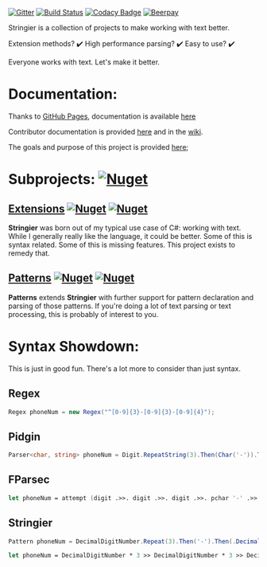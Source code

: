 ﻿[![Gitter](https://badges.gitter.im/Stringier/community.svg)](https://gitter.im/Stringier/community?utm_source=badge&utm_medium=badge&utm_campaign=pr-badge)
[![Build Status](https://dev.azure.com/p-kell/Stringier/_apis/build/status/Entomy.Stringier?branchName=master)](https://dev.azure.com/p-kell/Stringier/_build/latest?definitionId=2&branchName=master)
[![Codacy Badge](https://api.codacy.com/project/badge/Grade/02ab838da67f4c929ef985b3f7d8a732)](https://www.codacy.com/app/Entomy/Stringier?utm_source=github.com&amp;utm_medium=referral&amp;utm_content=Entomy/Stringier&amp;utm_campaign=Badge_Grade)
[![Beerpay](https://img.shields.io/beerpay/Entomy/Stringier.svg)](https://beerpay.io/Entomy/Stringier)

Stringier is a collection of projects to make working with text better.

Extension methods? ✔️ High performance parsing? ✔️ Easy to use? ✔️

Everyone works with text. Let's make it better.

# Documentation:

Thanks to [GitHub Pages](https://pages.github.com/), documentation is available [here](https://entomy.github.io/Stringier/)

Contributor documentation is provided [here](https://github.com/Entomy/Stringier/blob/master/CONTRIBUTING.md) and in the [wiki](https://github.com/Entomy/Stringier/wiki).

The goals and purpose of this project is provided [here](https://github.com/Entomy/Stringier/blob/master/GOALS_AND_PURPOSE.md);

# Subprojects: [![Nuget](https://img.shields.io/nuget/dt/Stringier?label=Meta%20Package&logo=nuget)](https://www.nuget.org/packages/Stringier/)

## [Extensions](https://github.com/Entomy/Stringier/tree/master/Extensions) [![Nuget](https://img.shields.io/nuget/dt/Stringier.Extensions.svg?label=Extensions&logo=Nuget)](https://www.nuget.org/packages/Stringier.Extensions/) [![Nuget](https://img.shields.io/nuget/dt/Stringier.Extensions.FSharp?label=F%23%20&logo=nuget)](https://www.nuget.org/packages/Stringier.Extensions.FSharp/)

**Stringier** was born out of my typical use case of C#: working with text. While I generally really like the language, it could be better. Some of this is syntax related. Some of this is missing features. This project exists to remedy that.

## [Patterns](https://github.com/Entomy/Stringier/tree/master/Patterns) [![Nuget](https://img.shields.io/nuget/dt/Stringier.Patterns.svg?label=Patterns&logo=nuget)](https://www.nuget.org/packages/Stringier.Patterns/) [![Nuget](https://img.shields.io/nuget/dt/Stringier.Patterns.FSharp?label=F%23%20&logo=nuget)](https://www.nuget.org/packages/Stringier.Patterns.FSharp/)

**Patterns** extends **Stringier** with further support for pattern declaration and parsing of those patterns. If you're doing a lot of text parsing or text processing, this is probably of interest to you.


# Syntax Showdown:

This is just in good fun. There's a lot more to consider than just syntax.

## Regex

~~~~ csharp
Regex phoneNum = new Regex("^[0-9]{3}-[0-9]{3}-[0-9]{4}");
~~~~

## Pidgin

~~~~ csharp
Parser<char, string> phoneNum = Digit.RepeatString(3).Then(Char('-')).Then(Digit.RepeatString(3)).Then(Char('-')).Then(Digit.RepeatString(4));
~~~~

## FParsec

~~~~ fsharp
let phoneNum = attempt (digit .>>. digit .>>. digit .>>. pchar '-' .>>. digit .>>. digit .>>. digit .>>. pchar '-' .>>. digit .>>. digit .>>. digit .>>. digit)
~~~~

## Stringier

~~~~ csharp
Pattern phoneNum = DecimalDigitNumber.Repeat(3).Then('-').Then(.DecimalDigitNumber.Repeat(3)).Then('-').Then(DecimalDigitNumber.Repeat(4));
~~~~
~~~~ fsharp
let phoneNum = DecimalDigitNumber * 3 >> DecimalDigitNumber * 3 >> DecimalDigitNumber * 4
~~~~
